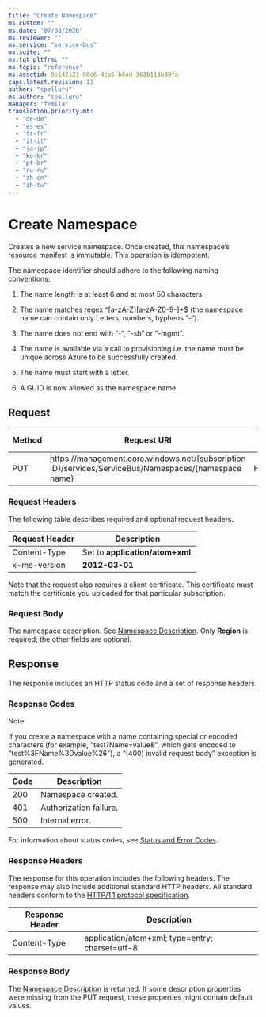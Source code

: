 ```yaml
---
title: "Create Namespace"
ms.custom: ""
ms.date: "07/08/2020"
ms.reviewer: ""
ms.service: "service-bus"
ms.suite: ""
ms.tgt_pltfrm: ""
ms.topic: "reference"
ms.assetid: 9e142123-98c6-4ca5-b8ad-363b113b39fa
caps.latest.revision: 13
author: "spelluru"
ms.author: "spelluru"
manager: "femila"
translation.priority.mt: 
  - "de-de"
  - "es-es"
  - "fr-fr"
  - "it-it"
  - "ja-jp"
  - "ko-kr"
  - "pt-br"
  - "ru-ru"
  - "zh-cn"
  - "zh-tw"
---
```

# Create Namespace
Creates a new service namespace. Once created, this namespace’s resource manifest is immutable. This operation is idempotent.  
  
 The namespace identifier should adhere to the following naming conventions:  
  
1.  The name length is at least 6 and at most 50 characters.  
  
2.  The name matches regex ^[a-zA-Z][a-zA-Z0-9-]*$ (the namespace name can contain only Letters, numbers, hyphens “-“).  
  
3.  The name does not end with “-“, “-sb“ or “-mgmt“.  
  
4.  The name is available via a call to provisioning i.e. the name must be unique across Azure to be successfully created.  
  
5.  The name must start with a letter.  
  
6.  A GUID is now allowed as the namespace name.  
  
## Request  
  
|Method|Request URI|HTTP version|  
|------------|-----------------|------------------|  
|PUT|https://management.core.windows.net/{subscription ID}/services/ServiceBus/Namespaces/{namespace name}|HTTP/1.1|  
  
### Request Headers  
 The following table describes required and optional request headers.  
  
|Request Header|Description|  
|--------------------|-----------------|  
|Content-Type|Set to **application/atom+xml**.|  
|x-ms-version|**2012-03-01**|  
  
 Note that the request also requires a client certificate. This certificate must match the certificate you uploaded for that particular subscription.  
  
### Request Body  
 The namespace description. See [Namespace Description](namespace-description.md). Only **Region** is required; the other fields are optional.  
  
## Response  
 The response includes an HTTP status code and a set of response headers.  
  
### Response Codes  
  
> [!NOTE]
>  If you create a namespace with a name containing special or encoded characters (for example, "test?Name=value&", which gets encoded to "test%3FName%3Dvalue%26"), a “(400) invalid request body” exception is generated.  
  
|Code|Description|  
|----------|-----------------|  
|200|Namespace created.|  
|401|Authorization failure.|  
|500|Internal error.|  
  
 For information about status codes, see [Status and Error Codes](https://msdn.microsoft.com/library/dd179357.aspx).  
  
### Response Headers  
 The response for this operation includes the following headers. The response may also include additional standard HTTP headers. All standard headers conform to the [HTTP/1.1 protocol specification](https://go.microsoft.com/fwlink/?linkid=150478).  
  
|Response Header|Description|  
|---------------------|-----------------|  
|Content-Type|application/atom+xml; type=entry; charset=utf-8|  
  
### Response Body  
 The [Namespace Description](namespace-description.md) is returned. If some description properties were missing from the PUT request, these properties might contain default values.
